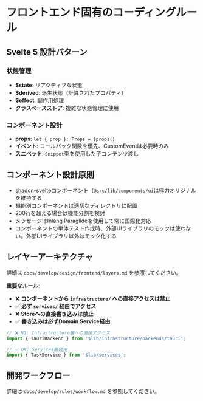# フロントエンド固有のコーディングルール

## Svelte 5 設計パターン

### 状態管理
- **$state**: リアクティブな状態
- **$derived**: 派生状態（計算されたプロパティ）
- **$effect**: 副作用処理
- **クラスベースストア**: 複雑な状態管理に使用

### コンポーネント設計
- **props**: `let { prop }: Props = $props()`
- **イベント**: コールバック関数を優先、CustomEventは必要時のみ
- **スニペット**: `Snippet`型を使用した子コンテンツ渡し

## コンポーネント設計原則

- shadcn-svelteコンポーネント（`@src/lib/components/ui`は極力オリジナルを維持する
- 機能別コンポーネントは適切なディレクトリに配置
- 200行を超える場合は機能分割を検討
- メッセージはInlang Paraglideを使用して常に国際化対応
- コンポーネントの単体テスト作成時、外部UIライブラリのモックは使わない。外部UIライブラリ以外はモック化する

## レイヤーアーキテクチャ

詳細は `docs/develop/design/frontend/layers.md` を参照してください。

**重要なルール**:
- ❌ **コンポーネントから `infrastructure/` への直接アクセスは禁止**
- ✅ **必ず `services/` 経由でアクセス**
- ❌ **Storeへの直接書き込みは禁止**
- ✅ **書き込みは必ずDomain Service経由**

```typescript
// ❌ NG: Infrastructure層への直接アクセス
import { TauriBackend } from '$lib/infrastructure/backends/tauri';

// ✅ OK: Services層経由
import { TaskService } from '$lib/services';
```

## 開発ワークフロー

詳細は `docs/develop/rules/workflow.md` を参照してください。
